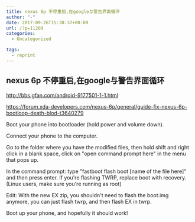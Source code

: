 ```yaml
---
title: nexus 6p 不停重启,在google与警告界面循环
author: "-"
date: 2017-09-26T15:38:37+00:00
url: /?p=11209
categories:
  - Uncategorized

tags:
  - reprint
---
```

## nexus 6p 不停重启,在google与警告界面循环
http://bbs.gfan.com/android-9177501-1-1.html
  
https://forum.xda-developers.com/nexus-6p/general/guide-fix-nexus-6p-bootloop-death-blod-t3640279

Boot your phone into bootloader (hold power and volume down).
  
Connect your phone to the computer.
  
Go to the folder where you have the modified files, then hold shift and right click in a blank space, click on "open command prompt here" in the menu that pops up.
  
In the command prompt: type "fastboot flash boot [name of the file here]" and then press enter. If you're flashing TWRP, replace boot with recovery. (Linux users, make sure you're running as root)
  
Edit: With the new EX zip, you shouldn't need to flash the boot.img anymore, you can just flash twrp, and then flash EX in twrp.
  
Boot up your phone, and hopefully it should work!